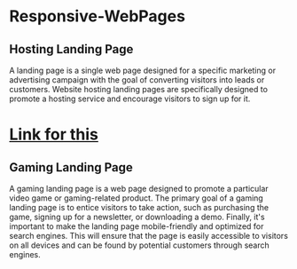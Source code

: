 # Responsive-WebPages

## Hosting Landing Page
 A landing page is a single web page designed for a specific marketing or advertising campaign with the goal of converting visitors into leads or customers. Website hosting landing pages are specifically designed to promote a hosting service and encourage visitors to sign up for it.

 
 # [Link for this](https://cute-pithivier-899db9.netlify.app/)
 
 ## Gaming Landing Page
  A gaming landing page is a web page designed to promote a particular video game or gaming-related product. The primary goal of a gaming landing page is to entice visitors to take action, such as purchasing the game, signing up for a newsletter, or downloading a demo.
  Finally, it's important to make the landing page mobile-friendly and optimized for search engines. This will ensure that the page is easily accessible to visitors on all devices and can be found by potential customers through search engines.
